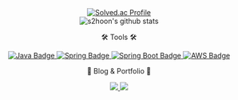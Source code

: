 <div align="center">
  <a href="https://solved.ac/s2hoon/">
    <img src="http://mazassumnida.wtf/api/v2/generate_badge?boj=s2hoon" alt="Solved.ac Profile">
  </a>
  <br>
  <img src="https://github-readme-stats.vercel.app/api?username=s2hoon&show_icons=true" alt="s2hoon's github stats">
</div>


<div align=center>
	<p>🛠 Tools 🛠</p>
</div>
<div align= center>
  <a href="https://www.java.com/" >
    <img src="https://img.shields.io/badge/Java-blue?logo=java" alt="Java Badge">
  </a>
  <a href="https://spring.io/" target="_blank">
    <img src="https://img.shields.io/badge/Spring-green?logo=spring" alt="Spring Badge">
  </a>
  <a href="https://spring.io/projects/spring-boot" target="_blank">
    <img src="https://img.shields.io/badge/Spring%20Boot-green?logo=spring" alt="Spring Boot Badge">
  </a>
  <a href="https://aws.amazon.com/" target="_blank">
    <img src="https://img.shields.io/badge/AWS-orange?logo=amazon-aws" alt="AWS Badge">
  </a>

	
</div>

<div align=center>
	<p>🎨 Blog & Portfolio 🎨</p>
</div>

<div align=center>
	<a href="https://velog.io/@s2hoon">
	  <img src="https://img.shields.io/badge/Velog-20C997?style=flat&logo=Velog&logoColor=white" />
	</a>
	<a href="https://woozy-cuticle-bfb.notion.site/2831e1f9e53f4d0eab65554dba0189fc?pvs=4">
	  <img src="https://img.shields.io/badge/Notion-000000?style=flat&logo=Notion&logoColor=white" />
	</a>
</div>


